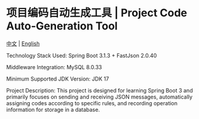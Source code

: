 # 项目编码自动生成工具 | Project Code Auto-Generation Tool

[中文](./README.md) | [English](./README.en.md)

Technology Stack Used: Spring Boot 3.1.3 + FastJson 2.0.40

Middleware Integration: MySQL 8.0.33

Minimum Supported JDK Version: JDK 17

Project Description: This project is designed for learning Spring Boot 3 and primarily focuses on sending and receiving JSON messages, automatically assigning codes according to specific rules, and recording operation information for storage in a database.